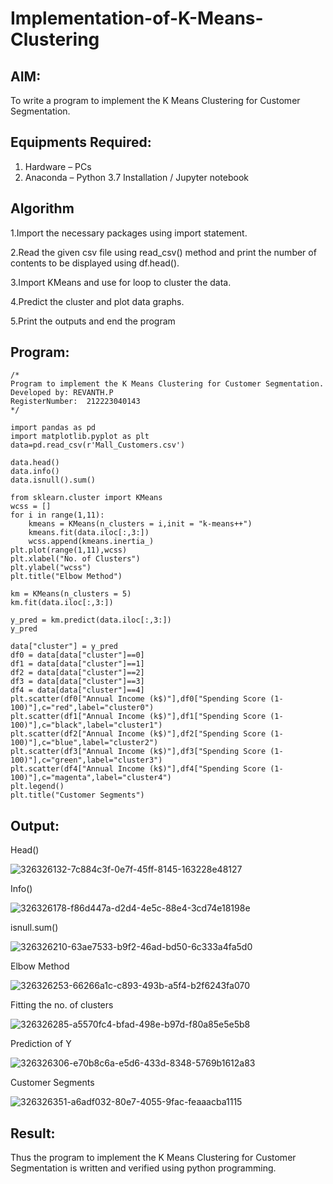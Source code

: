 # Implementation-of-K-Means-Clustering

## AIM:
To write a program to implement the K Means Clustering for Customer Segmentation.

## Equipments Required:
1. Hardware – PCs
2. Anaconda – Python 3.7 Installation / Jupyter notebook

## Algorithm
1.Import the necessary packages using import statement.

2.Read the given csv file using read_csv() method and print the number of contents to be displayed using df.head().

3.Import KMeans and use for loop to cluster the data.

4.Predict the cluster and plot data graphs.

5.Print the outputs and end the program

## Program:
```
/*
Program to implement the K Means Clustering for Customer Segmentation.
Developed by: REVANTH.P
RegisterNumber:  212223040143
*/

import pandas as pd
import matplotlib.pyplot as plt
data=pd.read_csv(r'Mall_Customers.csv')

data.head()
data.info()
data.isnull().sum()

from sklearn.cluster import KMeans
wcss = []
for i in range(1,11):
    kmeans = KMeans(n_clusters = i,init = "k-means++")
    kmeans.fit(data.iloc[:,3:])
    wcss.append(kmeans.inertia_)
plt.plot(range(1,11),wcss)
plt.xlabel("No. of Clusters")
plt.ylabel("wcss")
plt.title("Elbow Method")

km = KMeans(n_clusters = 5)
km.fit(data.iloc[:,3:])

y_pred = km.predict(data.iloc[:,3:])
y_pred

data["cluster"] = y_pred
df0 = data[data["cluster"]==0]
df1 = data[data["cluster"]==1]
df2 = data[data["cluster"]==2]
df3 = data[data["cluster"]==3]
df4 = data[data["cluster"]==4]
plt.scatter(df0["Annual Income (k$)"],df0["Spending Score (1-100)"],c="red",label="cluster0")
plt.scatter(df1["Annual Income (k$)"],df1["Spending Score (1-100)"],c="black",label="cluster1")
plt.scatter(df2["Annual Income (k$)"],df2["Spending Score (1-100)"],c="blue",label="cluster2")
plt.scatter(df3["Annual Income (k$)"],df3["Spending Score (1-100)"],c="green",label="cluster3")
plt.scatter(df4["Annual Income (k$)"],df4["Spending Score (1-100)"],c="magenta",label="cluster4")
plt.legend()
plt.title("Customer Segments")

```

## Output:

Head()

![326326132-7c884c3f-0e7f-45ff-8145-163228e48127](https://github.com/user-attachments/assets/c90f6a2f-30b5-48bd-bebf-2f7e8a91e53b)

Info()

![326326178-f86d447a-d2d4-4e5c-88e4-3cd74e18198e](https://github.com/user-attachments/assets/7b0134e1-b9da-4e1a-9dca-9bea49bf9446)

isnull.sum()

![326326210-63ae7533-b9f2-46ad-bd50-6c333a4fa5d0](https://github.com/user-attachments/assets/c7f0c5c1-c07b-4ece-a5ce-2a1e312f1d55)

Elbow Method 

![326326253-66266a1c-c893-493b-a5f4-b2f6243fa070](https://github.com/user-attachments/assets/97b1954a-c396-4294-ba70-63965ca3da5d)

Fitting the no. of clusters

![326326285-a5570fc4-bfad-498e-b97d-f80a85e5e5b8](https://github.com/user-attachments/assets/ec45ca93-cd4f-4d9e-b34d-fc8ffc3e79c1)

Prediction of Y

![326326306-e70b8c6a-e5d6-433d-8348-5769b1612a83](https://github.com/user-attachments/assets/7beb38ef-fe3e-4223-b89a-66321cd906e0)

Customer Segments

![326326351-a6adf032-80e7-4055-9fac-feaaacba1115](https://github.com/user-attachments/assets/fb2c24af-ce5d-4f44-afc2-cb34718c03a3)



## Result:
Thus the program to implement the K Means Clustering for Customer Segmentation is written and verified using python programming.
